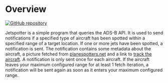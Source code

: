 # Overview

[![GitHub repository](https://img.shields.io/badge/GitHub-jetspotter-green?logo=github)](https://github.com/vvanouytsel/jetspotter)

Jetspotter is a simple program that queries the ADS-B API.
It is used to send notifications if a specified type of aircraft has been spotted within a specified range of a target location.
If one or more jets have been spotted, a notification is sent. The notification contains some metadata about the aircraft, a picture fetched from <a href="https://www.planespotters.net" target="_blank">planespotters.net</a> and a link to <a href="https://globe.adsbexchange.com" target="_blank">track the aircraft</a>.
A notification is only sent once for each aircraft. If the aircraft leaves your maximum configured range for at least 1 fetch iteration, a notification will be sent again as soon as it enters your maximum configured range.
